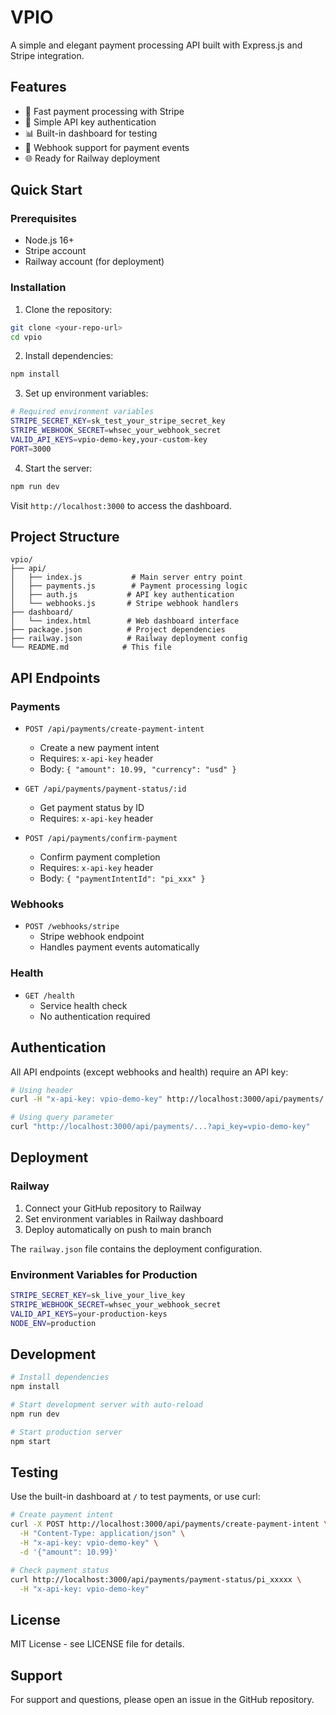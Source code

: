 # VPIO

A simple and elegant payment processing API built with Express.js and Stripe integration.

## Features

- 🚀 Fast payment processing with Stripe
- 🔐 Simple API key authentication
- 📊 Built-in dashboard for testing
- 🎯 Webhook support for payment events
- 🌐 Ready for Railway deployment

## Quick Start

### Prerequisites

- Node.js 16+
- Stripe account
- Railway account (for deployment)

### Installation

1. Clone the repository:
```bash
git clone <your-repo-url>
cd vpio
```

2. Install dependencies:
```bash
npm install
```

3. Set up environment variables:
```bash
# Required environment variables
STRIPE_SECRET_KEY=sk_test_your_stripe_secret_key
STRIPE_WEBHOOK_SECRET=whsec_your_webhook_secret
VALID_API_KEYS=vpio-demo-key,your-custom-key
PORT=3000
```

4. Start the server:
```bash
npm run dev
```

Visit `http://localhost:3000` to access the dashboard.

## Project Structure

```
vpio/
├── api/
│   ├── index.js           # Main server entry point
│   ├── payments.js        # Payment processing logic
│   ├── auth.js           # API key authentication
│   └── webhooks.js       # Stripe webhook handlers
├── dashboard/
│   └── index.html        # Web dashboard interface
├── package.json          # Project dependencies
├── railway.json          # Railway deployment config
└── README.md            # This file
```

## API Endpoints

### Payments

- `POST /api/payments/create-payment-intent`
  - Create a new payment intent
  - Requires: `x-api-key` header
  - Body: `{ "amount": 10.99, "currency": "usd" }`

- `GET /api/payments/payment-status/:id`
  - Get payment status by ID
  - Requires: `x-api-key` header

- `POST /api/payments/confirm-payment`
  - Confirm payment completion
  - Requires: `x-api-key` header
  - Body: `{ "paymentIntentId": "pi_xxx" }`

### Webhooks

- `POST /webhooks/stripe`
  - Stripe webhook endpoint
  - Handles payment events automatically

### Health

- `GET /health`
  - Service health check
  - No authentication required

## Authentication

All API endpoints (except webhooks and health) require an API key:

```bash
# Using header
curl -H "x-api-key: vpio-demo-key" http://localhost:3000/api/payments/...

# Using query parameter
curl "http://localhost:3000/api/payments/...?api_key=vpio-demo-key"
```

## Deployment

### Railway

1. Connect your GitHub repository to Railway
2. Set environment variables in Railway dashboard
3. Deploy automatically on push to main branch

The `railway.json` file contains the deployment configuration.

### Environment Variables for Production

```bash
STRIPE_SECRET_KEY=sk_live_your_live_key
STRIPE_WEBHOOK_SECRET=whsec_your_webhook_secret
VALID_API_KEYS=your-production-keys
NODE_ENV=production
```

## Development

```bash
# Install dependencies
npm install

# Start development server with auto-reload
npm run dev

# Start production server
npm start
```

## Testing

Use the built-in dashboard at `/` to test payments, or use curl:

```bash
# Create payment intent
curl -X POST http://localhost:3000/api/payments/create-payment-intent \
  -H "Content-Type: application/json" \
  -H "x-api-key: vpio-demo-key" \
  -d '{"amount": 10.99}'

# Check payment status
curl http://localhost:3000/api/payments/payment-status/pi_xxxxx \
  -H "x-api-key: vpio-demo-key"
```

## License

MIT License - see LICENSE file for details.

## Support

For support and questions, please open an issue in the GitHub repository.